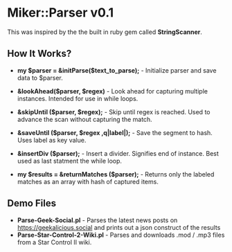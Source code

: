 # Miker::Parser v0.1

This was inspired by the the built in ruby gem called **StringScanner**. 

## How It Works?

- **my $parser = &initParse($text_to_parse);** - Initialize parser and save data to $parser.

- **&lookAhead($parser, $regex)** - Look ahead for capturing multiple instances. Intended for use in while loops. 

- **&skipUntil ($parser, $regex);** - Skip until regex is reached. Used to advance the scan without capturing the match. 

- **&saveUntil ($parser, $regex ,q|label|);** - Save the segment to hash. Uses label as key value.

- **&insertDiv ($parser);** - Insert a divider. Signifies end of instance. Best used as last statment the while loop.

- **my $results = &returnMatches ($parser);** - Returns only the labeled matches as an array with hash of captured items.

## Demo Files

- **Parse-Geek-Social.pl** - Parses the latest news posts on https://geekalicious.social and prints out a json  construct of the results
- **Parse-Star-Control-2-Wiki.pl** - Parses and downloads .mod / .mp3 files from a Star Control II wiki.
